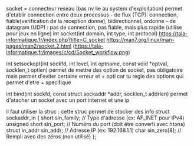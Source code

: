 socket = connecteur reseau (bas nv lie au system d'exploitation) permet d'etablir connection entre deux processus 
    - de flux (TCP):  connection, fiable(verification de la reception donne), bidirectionnel, ordonne
    - de datagram (UDP) : pas de connection, pas fiable, mais plus rapide (utilise pour jeux en ligne)
int socket(int domain, int type, int protocol)
https://tala-informatique.fr/index.php?title=C_socket
https://man7.org/linux/man-pages/man2/socket.2.html
(https://tala-informatique.fr/images/c/cd/Socket_workflow.png)


int setsockopt(int sockfd, int level, int optname, const void *optval, socklen_t optlen)
permet de mettre des option de socket, pas obligatoire mais permet d'eviter certaine erreur et + opti car tu regle des options qui permet d'etre + specifique

int bind(int sockfd, const struct sockaddr *addr, socklen_t addrlen)
permet d'atacher un socket avec un port internet et une ip 

il faut utiliser la struc :
cette struc permet de stocker des info
struct sockaddr_in {
    short            sin_family;   // Type d'adresse (ex: AF_INET pour IPv4)
    unsigned short   sin_port;     // Numéro du port (doit être converti avec htons)
    struct in_addr   sin_addr;     // Adresse IP (ex: 192.168.1.1)
    char             sin_zero[8];  // Rempli avec des zéros (non utilisé)
};

